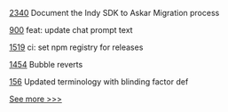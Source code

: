 
[2340](https://github.com/hyperledger/aries-cloudagent-python/pull/2340) Document the Indy SDK to Askar Migration process

[900](https://github.com/hyperledger/aries-mobile-agent-react-native/pull/900) feat: update chat prompt text

[1519](https://github.com/hyperledger/aries-framework-javascript/pull/1519) ci: set npm registry for releases

[1454](https://github.com/hyperledger/solang/pull/1454) Bubble reverts

[156](https://github.com/hyperledger/anoncreds-spec/pull/156) Updated terminology with blinding factor def


[See more >>>](https://start-here.hyperledger.org/pull-requests)
